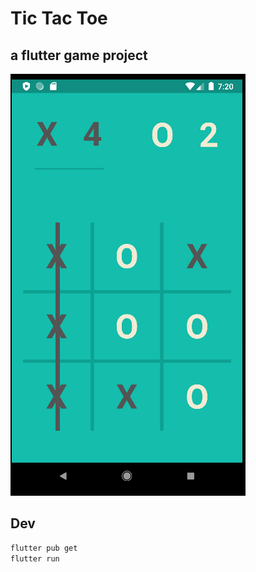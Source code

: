 # Tic Tac Toe
## a flutter game project

![xox](ss/xoxgame_ss3.PNG)


## Dev
```sh
flutter pub get
flutter run
```